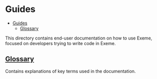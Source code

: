 # Guides

- [Guides](#guides)
  - [Glossary](#glossary)

This directory contains end-user documentation on how to use Exeme, focused on developers trying to write code in Exeme.

## [Glossary](glossary.md)

Contains explanations of key terms used in the documentation.